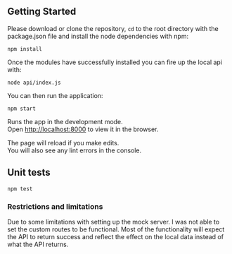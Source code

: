 ## Getting Started

Please download or clone the repository, `cd` to the root directory with the package.json file and install the node dependencies with npm:

    npm install

Once the modules have successfully installed you can fire up the local api with:

    node api/index.js

You can then run the application:

    npm start

Runs the app in the development mode.\
Open [http://localhost:8000](http://localhost:8000) to view it in the browser.

The page will reload if you make edits.\
You will also see any lint errors in the console.

## Unit tests
    npm test

### Restrictions and limitations

Due to some limitations with setting up the mock server.
I was not able to set the custom routes to be functional.
Most of the functionality will expect the API to return success and reflect the effect on the local data instead of what the API returns.
